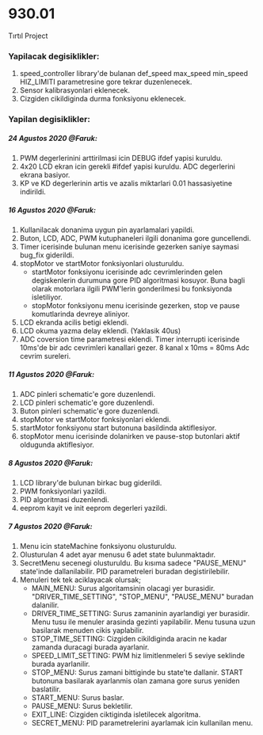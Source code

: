 # 930.01
Tırtıl Project

### Yapilacak degisiklikler:

1. speed_controller library'de bulanan def_speed max_speed min_speed HIZ_LIMITI parametresine gore tekrar duzenlenecek.
1. Sensor kalibrasyonlari eklenecek.
1. Cizgiden cikildiginda durma fonksiyonu eklenecek. 



### Yapilan degisiklikler:

##### 24 Agustos 2020 @Faruk:
1. PWM degerlerinini arttirilmasi icin DEBUG ifdef yapisi kuruldu.
1. 4x20 LCD ekran icin gerekli #ifdef yapisi kuruldu. ADC degerlerini ekrana basiyor.
1. KP ve KD degerlerinin artis ve azalis miktarlari 0.01 hassasiyetine indirildi.

##### 16 Agustos 2020 @Faruk:
1. Kullanilacak donanima uygun pin ayarlamalari yapildi.
1. Buton, LCD, ADC, PWM kutuphaneleri ilgili donanima gore guncellendi.
1. Timer icerisinde bulunan menu icerisinde gezerken saniye saymasi bug_fix giderildi.
1. stopMotor ve startMotor fonksiyonlari olusturuldu. 
   - startMotor fonksiyonu icerisinde adc cevrimlerinden gelen degiskenlerin durumuna gore PID algoritmasi kosuyor. Buna bagli olarak motorlara ilgili PWM'lerin gonderilmesi bu fonksiyonda isletiliyor.   
   - stopMotor fonksiyonu menu icerisinde gezerken, stop ve pause komutlarinda devreye aliniyor.
1. LCD ekranda acilis betigi eklendi.
1. LCD okuma yazma delay eklendi. (Yaklasik 40us)
1. ADC coversion time parametresi eklendi. Timer interrupti icerisinde 10ms'de bir adc cevrimleri kanallari gezer. 8 kanal x 10ms = 80ms Adc cevrim sureleri.

##### 11 Agustos 2020 @Faruk:
1. ADC pinleri schematic'e gore duzenlendi.
1. LCD pinleri schematic'e gore duzenlendi.
1. Buton pinleri schematic'e gore duzenlendi.
1. stopMotor ve startMotor fonksiyonlari eklendi.
1. startMotor fonksiyonu start butonuna basildinda aktiflesiyor.
1. stopMotor menu icerisinde dolanirken ve pause-stop butonlari aktif oldugunda aktiflesiyor.


##### 8 Agustos 2020 @Faruk:
1. LCD library'de bulunan birkac bug giderildi.
1. PWM fonksiyonlari yazildi.
1. PID algoritmasi duzenlendi.
1. eeprom kayit ve init eeprom degerleri yazildi.

##### 7 Agustos 2020 @Faruk:
1. Menu icin stateMachine fonksiyonu olusturuldu.
1. Olusturulan 4 adet ayar menusu 6 adet state bulunmaktadır. 
1. SecretMenu secenegi olusturuldu. Bu kısıma sadece "PAUSE_MENU" state'inde dallanilabilir. PID parametreleri buradan degistirilebilir.
1. Menuleri tek tek aciklayacak olursak;
   - MAIN_MENU: Surus algoritamsinin olacagi yer burasidir. "DRIVER_TIME_SETTING", "STOP_MENU", "PAUSE_MENU" buradan dalanilir.
   - DRIVER_TIME_SETTING: Surus zamaninin ayarlandigi yer burasidir. Menu tusu ile menuler arasinda gezinti yapilabilir. Menu tusuna uzun basilarak menuden cikis yaplabilir.
   - STOP_TIME_SETTING: Cizgiden cikildiginda aracin ne kadar zamanda duracagi burada ayarlanir.
   - SPEED_LIMIT_SETTING: PWM hiz limitlenmeleri 5 seviye seklinde burada ayarlanilir.
   - STOP_MENU: Surus zamani bittiginde bu state'te dallanir. START butonuna basilarak ayarlanmis olan zamana gore surus yeniden baslatilir.
   - START_MENU: Surus baslar.
   - PAUSE_MENU: Surus bekletilir.
   - EXIT_LINE: Cizgiden ciktiginda isletilecek algoritma.
   - SECRET_MENU: PID parametrelerini ayarlamak icin kullanilan menu. 
